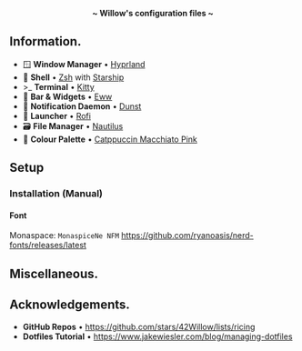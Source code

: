 <p align="center">
  <b> ~ Willow's configuration files ~ </b>
</p>

<!-- INFORMATION -->
## Information.

- 🪟 **Window Manager** • [Hyprland](https://github.com/hyprwm/Hyprland)
- 🐚 **Shell** • [Zsh](https://www.zsh.org) with [Starship](https://github.com/starship/starship)
- \>_ **Terminal** • [Kitty](https://github.com/kovidgoyal/kitty)
- 🎉 **Bar & Widgets** • [Eww](https://github.com/elkowar/eww)
- 🍃 **Notification Daemon** • [Dunst](https://github.com/dunst-project/dunst)
- 🚀 **Launcher** • [Rofi](https://github.com/davatorium/rofi)
- 🗃️ **File Manager** • [Nautilus](https://gitlab.gnome.org/GNOME/nautilus)
- 🎨 **Colour Palette** • [Catppuccin Macchiato Pink](https://github.com/catppuccin)

<!-- Setup -->
## Setup

### Installation (Manual)

#### Font
Monaspace: `MonaspiceNe NFM` https://github.com/ryanoasis/nerd-fonts/releases/latest

## Miscellaneous.


## Acknowledgements.

- **GitHub Repos** • https://github.com/stars/42Willow/lists/ricing
- **Dotfiles Tutorial** • https://www.jakewiesler.com/blog/managing-dotfiles
